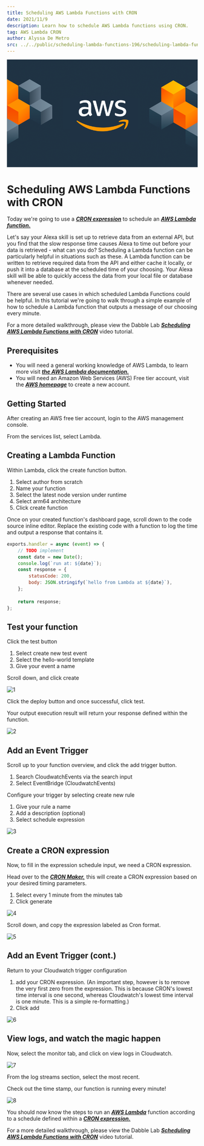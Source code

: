 ```yaml
---
title: Scheduling AWS Lambda Functions with CRON
date: 2021/11/9
description: Learn how to schedule AWS Lambda functions using CRON.
tag: AWS Lambda CRON
author: Alyssa De Metro
src: ../../public/scheduling-lambda-functions-196/scheduling-lambda-functions.png
---
```


![](../../public/scheduling-lambda-functions-196/scheduling-lambda-functions.png)

# Scheduling AWS Lambda Functions with CRON

Today we're going to use a ***[CRON expression]()*** to schedule an ***[AWS Lambda function.](https://docs.aws.amazon.com/lambda/latest/dg/gettingstarted-concepts.html#gettingstarted-concepts-function)***

Let's say your Alexa skill is set up to retrieve data from an external API, but you find that the slow response time causes Alexa to time out before your data is retrieved - what can you do? Scheduling a Lambda function can be particularly helpful in situations such as these. A Lambda function can be written to retrieve required data from the API and either cache it locally, or push it into a database at the scheduled time of your choosing. Your Alexa skill will be able to quickly access the data from your local file or database whenever needed.

There are several use cases in which scheduled Lambda Functions could be helpful. In this tutorial we're going to walk through a simple example of how to schedule a Lambda function that outputs a message of our choosing every minute.

For a more detailed walkthrough, please view the Dabble Lab ***[Scheduling AWS Lambda Functions with CRON](https://www.youtube.com/watch?v=YwIN3zwQlIQ)*** video tutorial.


## Prerequisites 

- You will need a general working knowledge of AWS Lambda, to learn more visit ***[the AWS Lambda documentation.](https://docs.aws.amazon.com/lambda/index.html)*** 
- You will need an Amazon Web Services (AWS) Free tier account, visit the ***[AWS homepage](https://aws.amazon.com/?nc2=h_lg)*** to create a new account.


## Getting Started

After creating an AWS free tier account, login to the AWS management console.

From the services list, select Lambda.

## Creating a Lambda Function

Within Lambda, click the create function button.
  1. Select author from scratch
  2. Name your function
  3. Select the latest node version under runtime
  4. Select arm64 architecture
  5. Click create function

Once on your created function's dashboard page, scroll down to the code source inline editor. Replace the existing code with a function to log the time and output a response that contains it.

```javascript
exports.handler = async (event) => {
    // TODO implement
    const date = new Date();
    console.log(`run at: ${date}`);
    const response = {
        statusCode: 200,
        body: JSON.stringify(`hello from Lambda at ${date}`),
    };
    
    return response;
};
```

## Test your function

Click the test button

1. Select create new test event
2. Select the hello-world template
3. Give your event a name

 Scroll down, and click create

![1](https://i.imgur.com/Gy7iu8u.png?1)

Click the deploy button and once successful, click test.

 Your output execution result will return your response defined within the function.

![2](https://i.imgur.com/7VeStci.png?1) 

## Add an Event Trigger

Scroll up to your function overview, and click the add trigger button. 
1. Search CloudwatchEvents via the search input
2. Select EventBridge (CloudwatchEvents)

Configure your trigger by selecting create new rule
1. Give your rule a name
2. Add a description (optional)
3. Select schedule expression

![3](https://i.imgur.com/wH6z1u8.png?1)

## Create a CRON expression

Now, to fill in the expression schedule input, we need a CRON expression.

Head over to the ***[CRON Maker,](http://www.cronmaker.com/?1)*** this will create a CRON expression based on your desired timing parameters. 

 1. Select every 1 minute from the minutes tab
 2. Click generate

![4](https://i.imgur.com/htk6Xds.png?1)

Scroll down, and copy the expression labeled as Cron format.

![5](https://i.imgur.com/QpaVM9R.png?1)

## Add an Event Trigger (cont.)

Return to your Cloudwatch trigger configuration
 1. add your CRON expression. (An important step, however is to remove the very first zero from the expression. This is because CRON's lowest time interval is one second, whereas Cloudwatch's lowest time interval is one minute. This is a simple re-formatting.)
 2. Click add

![6](https://i.imgur.com/KIB8T2B.png?1)

## View logs, and watch the magic happen

Now, select the monitor tab, and click on view logs in Cloudwatch.

![7](https://i.imgur.com/HWznNMM.png?1)

From the log streams section, select the most recent.

Check out the time stamp, our function is running every minute!

![8](https://i.imgur.com/b0mqT4c.png?1)



You should now know the steps to run an ***[AWS Lambda](https://docs.aws.amazon.com/lambda/index.html)*** function according to a schedule defined within a ***[CRON expression.]()*** 

For a more detailed walkthrough, please view the Dabble Lab ***[Scheduling AWS Lambda Functions with CRON](https://www.youtube.com/watch?v=YwIN3zwQlIQ)*** video tutorial.
